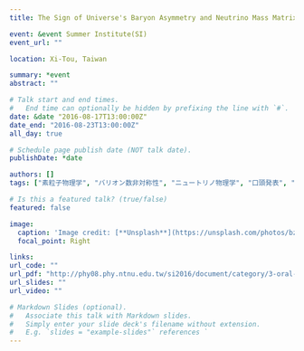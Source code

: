 ```yaml
---
title: The Sign of Universe's Baryon Asymmetry and Neutrino Mass Matrix

event: &event Summer Institute(SI)
event_url: ""

location: Xi-Tou, Taiwan

summary: *event
abstract: ""

# Talk start and end times.
#   End time can optionally be hidden by prefixing the line with `#`.
date: &date "2016-08-17T13:00:00Z"
date_end: "2016-08-23T13:00:00Z"
all_day: true

# Schedule page publish date (NOT talk date).
publishDate: *date

authors: []
tags: ["素粒子物理学", "バリオン数非対称性", "ニュートリノ物理学", "口頭発表", "国際会議", "博士課程"]

# Is this a featured talk? (true/false)
featured: false

image:
  caption: 'Image credit: [**Unsplash**](https://unsplash.com/photos/bzdhc5b3Bxs)'
  focal_point: Right

links:
url_code: ""
url_pdf: "http://phy08.phy.ntnu.edu.tw/si2016/document/category/3-oral-report.html"
url_slides: ""
url_video: ""

# Markdown Slides (optional).
#   Associate this talk with Markdown slides.
#   Simply enter your slide deck's filename without extension.
#   E.g. `slides = "example-slides"` references `
---
```

